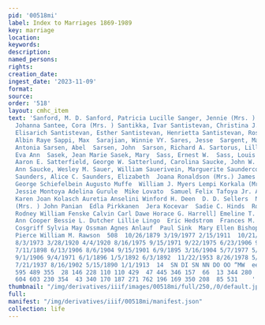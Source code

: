 ```yaml
---
pid: '00518mi'
label: Index to Marriages 1869-1989
key: marriage
location: 
keywords: 
description: 
named_persons: 
rights: 
creation_date: 
ingest_date: '2023-11-09'
format: 
source: 
order: '518'
layout: cmhc_item
text: 'Sanford, M. D. Sanford, Patricia Lucille Sanger, Jennie (Mrs. ) Sangrando,
  Johanna Santee, Cora (Mrs. ) Santikka, Ivar Santistevan, Christina J. Santistevan,
  Elisarich Santistevan, Esther Santistevan, Henrietta Santistevan, Rose Sanuskar,
  Albin Raye Sappi, Max  Sarajian, Winnie VY. Sares, Jesse  Sargent, Martin L. Sarnie,
  Antonia Sarsen, Abel  Sarsen, John  Sarson, Richard A. Sartorus, Lillian Sasek,
  Eva Ann  Sasek, Jean Marie Sasek, Mary  Sass, Ernest W.  Sass, Louis Carl Jr. Saterlee,
  Aaron E. Satterfield, George W. Satterlund, Carolina Saucke, John W. Saucke, Sylvia
  Ann Saucke, Wesley M. Sauer, William Sauerivein, Marguerite Saundercock, Thomas
  Saunders, Alice C. Saunders, Elizabeth  Joana Ronaldson (Mrs.) James Albert Ross
  George Schiefelbein Augusto Muffe  William J. Myers Lempi Korkala (Mrs. ) Larry
  Jessie Montoya Adelina Gurule  Mike Lovato  Samuel Felix Tafoya Jr. Albert C. Garcia
  Karen Joan Kolasch Auretia Anselini Winford H. Deen  D. D. Sellers  Nellie M. Weller
  (Mrs. ) John Panian  Edla Pirkkanen  Jera Kocevar  Sadie C. Hinds  Robert G. Rutherford
  Rodney William Fenske Calvin Carl Dawe Horace G. Harrell] Emeline T. Spring Carol
  Ann Cooper Bessie L. Dutcher Lillie Lingo  Eric Hedstrom  Frances M. Kettunen Edward
  Cosgriff Sylvia May Ossman Agnes Anlauf  Paul Sink  Mary Ellen Bishop Edward H.
  Pierce William M. Rawson  508  10/26/1879 3/19/1977 2/15/1911  10/21/1887 4/6/1889  11/3/1923
  8/3/1973 3/28/1920 4/4/1920 8/16/1975 9/15/1971 9/22/1975 6/23/1906 9/22/1945 1/20/1918
  7/11/1898 6/13/1906 8/6/1904 9/15/1901 6/9/1895 3/16/1904 5/7/1977 5/7/1977 1/28/1931
  9/1/1906 9/4/1971 6/1/1896 1/5/1892 6/3/1892  11/22/1953 8/26/1978 5/25/1928  12/16/1891
  7/21/1937 8/16/1902 5/15/1890 1/1/1913  14  SN DI SN NN DO OO “MW  ee ~“ CO fP fH  14  34
  595 489 355  28 146 228 110 110 429  47 445 346 157  66  13 344 280 | 166 298 268
  604 603 230 354  43 340 170 187 271 762 196 169 350 208  85 531    '
thumbnail: "/img/derivatives/iiif/images/00518mi/full/250,/0/default.jpg"
full: 
manifest: "/img/derivatives/iiif/00518mi/manifest.json"
collection: life
---
```

